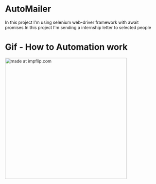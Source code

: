 # AutoMailer
In this project I'm using selenium web-driver framework with await promises.In this project I'm sending a internship letter to selected people

# Gif - How to Automation work

<a href="https://imgflip.com/gif/4fekpv"><img src = "https://i.imgflip.com/4fekpv.gif" title = "made at impflip.com" width = "400" height = "400">


